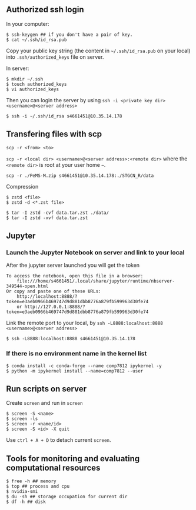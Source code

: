 ## Authorized ssh login

In your computer:
```
$ ssh-keygen ## if you don't have a pair of key.
$ cat ~/.ssh/id_rsa.pub
```

Copy your public key string (the content in `~/.ssh/id_rsa.pub` on your local) into `.ssh/authorized_keys` file on server.

In server:
```
$ mkdir ~/.ssh
$ touch authorized_keys
$ vi authorized_keys
```

Then you can login the server by using `ssh -i <private key dir> <username>@<server address>`
```
$ ssh -i ~/.ssh/id_rsa s4661451@10.35.14.178
```

## Transfering files with scp
`scp -r <from> <to>`

`scp -r <local dir> <username>@<server address>:<remote dir>` where the `<remote dir>` is root at your user home `~`.

```
scp -r ./PeMS-M.zip s4661451@10.35.14.178:./STGCN_R/data
```

Compression
```
$ zstd <file>
$ zstd -d <*.zst file>
```
```
$ tar -I zstd -cvf data.tar.zst ./data/
$ tar -I zstd -xvf data.tar.zst
```

## Jupyter

### Launch the Jupyter Notebook on server and link to your local
After the jupyter server launched you will get the token
```
To access the notebook, open this file in a browser:
    file:///home/s4661451/.local/share/jupyter/runtime/nbserver-349544-open.html
Or copy and paste one of these URLs:
    http://localhost:8888/?token=e3aeb0966b469747d9d881dbb8776a879fb599963d30fe74
    or http://127.0.0.1:8888/?token=e3aeb0966b469747d9d881dbb8776a879fb599963d30fe74
```
Link the remote port to your local, by `ssh -L8888:localhost:8888 <username>@<server address>`
```
$ ssh -L8888:localhost:8888 s4661451@10.35.14.178
```

### If there is no environment name in the kernel list
```
$ conda install -c conda-forge --name comp7812 ipykernel -y
$ python -m ipykernel install --name=comp7812 --user
```


## Run scripts on server
Create `screen` and run in `screen`
```
$ screen -S <name>
$ screen -ls
$ screen -r <name/id>
$ screen -S <id> -X quit
```
Use `ctrl + A + D` to detach current `screen`.

## Tools for monitoring and evaluating computational resources
```
$ free -h ## memory
$ top ## process and cpu
$ nvidia-smi
$ du -sh ## storage occupation for current dir 
$ df -h ## disk
```
